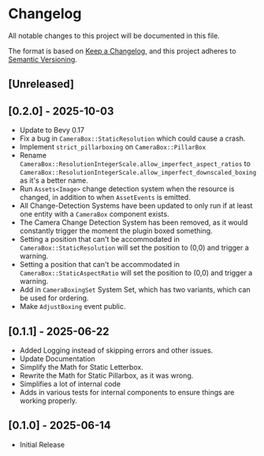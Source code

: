 # Changelog
All notable changes to this project will be documented in this file.

The format is based on [Keep a Changelog](https://keepachangelog.com/en/1.1.0/),
and this project adheres to [Semantic Versioning](https://semver.org/spec/v2.0.0.html).


## [Unreleased]

## [0.2.0] - 2025-10-03
- Update to Bevy 0.17
- Fix a bug in `CameraBox::StaticResolution` which could cause a crash.
- Implement `strict_pillarboxing` on `CameraBox::PillarBox`
- Rename `CameraBox::ResolutionIntegerScale.allow_imperfect_aspect_ratios` to `CameraBox::ResolutionIntegerScale.allow_imperfect_downscaled_boxing` as it's a better name.
- Run `Assets<Image>` change detection system when the resource is changed, in addition to when `AssetEvents` is emitted.
- All Change-Detection Systems have been updated to only run if at least one entity with a `CameraBox` component exists.
- The Camera Change Detection System has been removed, as it would constantly trigger the moment the plugin boxed something.
- Setting a position that can't be accommodated in `CameraBox::StaticResolution` will set the position to (0,0) and trigger a warning.
- Setting a position that can't be accommodated in `CameraBox::StaticAspectRatio` will set the position to (0,0) and trigger a warning.
- Add in `CameraBoxingSet` System Set, which has two variants, which can be used for ordering.
- Make `AdjustBoxing` event public.

## [0.1.1] - 2025-06-22  
- Added Logging instead of skipping errors and other issues.
- Update Documentation
- Simplify the Math for Static Letterbox.
- Rewrite the Math for Static Pillarbox, as it was wrong.
- Simplifies a lot of internal code
- Adds in various tests for internal components to ensure things are working properly.

## [0.1.0] - 2025-06-14  
- Initial Release
